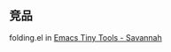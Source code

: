 





## 竞品


folding.el in [Emacs Tiny Tools - Savannah](http://savannah.nongnu.org/projects/emacs-tiny-tools)







